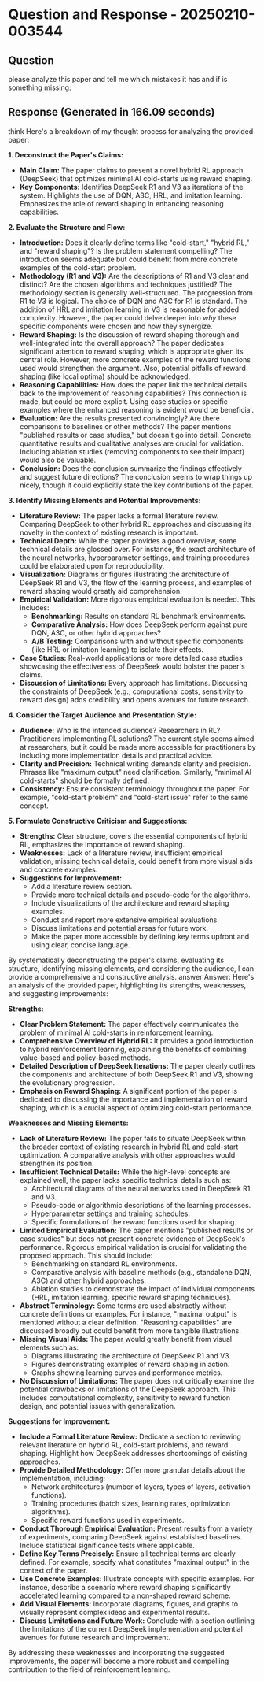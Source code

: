 # Question and Response - 20250210-003544

## Question
please analyze this paper and tell me which mistakes it has and if is something missing:

## Response (Generated in 166.09 seconds)
think
Here's a breakdown of my thought process for analyzing the provided paper:

**1. Deconstruct the Paper's Claims:**

* **Main Claim:**  The paper claims to present a novel hybrid RL approach (DeepSeek) that optimizes minimal AI cold-starts using reward shaping.
* **Key Components:**  Identifies DeepSeek R1 and V3 as iterations of the system. Highlights the use of DQN, A3C, HRL, and imitation learning. Emphasizes the role of reward shaping in enhancing reasoning capabilities.

**2. Evaluate the Structure and Flow:**

* **Introduction:**  Does it clearly define terms like "cold-start," "hybrid RL," and "reward shaping"?  Is the problem statement compelling?  The introduction seems adequate but could benefit from more concrete examples of the cold-start problem.
* **Methodology (R1 and V3):** Are the descriptions of R1 and V3 clear and distinct?  Are the chosen algorithms and techniques justified?  The methodology section is generally well-structured. The progression from R1 to V3 is logical. The choice of DQN and A3C for R1 is standard. The addition of HRL and imitation learning in V3 is reasonable for added complexity. However, the paper could delve deeper into *why* these specific components were chosen and how they synergize.
* **Reward Shaping:**  Is the discussion of reward shaping thorough and well-integrated into the overall approach? The paper dedicates significant attention to reward shaping, which is appropriate given its central role. However, more concrete examples of the reward functions used would strengthen the argument. Also, potential pitfalls of reward shaping (like local optima) should be acknowledged.
* **Reasoning Capabilities:** How does the paper link the technical details back to the improvement of reasoning capabilities? This connection is made, but could be more explicit. Using case studies or specific examples where the enhanced reasoning is evident would be beneficial.
* **Evaluation:**  Are the results presented convincingly?  Are there comparisons to baselines or other methods? The paper mentions "published results or case studies," but doesn't go into detail. Concrete quantitative results and qualitative analyses are crucial for validation. Including ablation studies (removing components to see their impact) would also be valuable.
* **Conclusion:** Does the conclusion summarize the findings effectively and suggest future directions? The conclusion seems to wrap things up nicely, though it could explicitly state the key contributions of the paper.

**3. Identify Missing Elements and Potential Improvements:**

* **Literature Review:**  The paper lacks a formal literature review. Comparing DeepSeek to other hybrid RL approaches and discussing its novelty in the context of existing research is important.
* **Technical Depth:** While the paper provides a good overview, some technical details are glossed over. For instance, the exact architecture of the neural networks, hyperparameter settings, and training procedures could be elaborated upon for reproducibility.
* **Visualization:** Diagrams or figures illustrating the architecture of DeepSeek R1 and V3, the flow of the learning process, and examples of reward shaping would greatly aid comprehension.
* **Empirical Validation:** More rigorous empirical evaluation is needed. This includes:
    * **Benchmarking:** Results on standard RL benchmark environments.
    * **Comparative Analysis:**  How does DeepSeek perform against pure DQN, A3C, or other hybrid approaches?
    * **A/B Testing:** Comparisons with and without specific components (like HRL or imitation learning) to isolate their effects.
* **Case Studies:** Real-world applications or more detailed case studies showcasing the effectiveness of DeepSeek would bolster the paper's claims.
* **Discussion of Limitations:** Every approach has limitations. Discussing the constraints of DeepSeek (e.g., computational costs, sensitivity to reward design) adds credibility and opens avenues for future research.

**4. Consider the Target Audience and Presentation Style:**

* **Audience:** Who is the intended audience? Researchers in RL? Practitioners implementing RL solutions? The current style seems aimed at researchers, but it could be made more accessible for practitioners by including more implementation details and practical advice.
* **Clarity and Precision:** Technical writing demands clarity and precision. Phrases like "maximum output" need clarification. Similarly, "minimal AI cold-starts" should be formally defined.
* **Consistency:** Ensure consistent terminology throughout the paper. For example, "cold-start problem" and "cold-start issue" refer to the same concept.

**5. Formulate Constructive Criticism and Suggestions:**

* **Strengths:**  Clear structure, covers the essential components of hybrid RL, emphasizes the importance of reward shaping.
* **Weaknesses:** Lack of a literature review, insufficient empirical validation, missing technical details, could benefit from more visual aids and concrete examples.
* **Suggestions for Improvement:**
    * Add a literature review section.
    * Provide more technical details and pseudo-code for the algorithms.
    * Include visualizations of the architecture and reward shaping examples.
    * Conduct and report more extensive empirical evaluations.
    * Discuss limitations and potential areas for future work.
    * Make the paper more accessible by defining key terms upfront and using clear, concise language.

By systematically deconstructing the paper's claims, evaluating its structure, identifying missing elements, and considering the audience, I can provide a comprehensive and constructive analysis.
answer
Answer: Here's an analysis of the provided paper, highlighting its strengths, weaknesses, and suggesting improvements:

**Strengths:**

* **Clear Problem Statement:** The paper effectively communicates the problem of minimal AI cold-starts in reinforcement learning.
* **Comprehensive Overview of Hybrid RL:** It provides a good introduction to hybrid reinforcement learning, explaining the benefits of combining value-based and policy-based methods.
* **Detailed Description of DeepSeek Iterations:** The paper clearly outlines the components and architecture of both DeepSeek R1 and V3, showing the evolutionary progression.
* **Emphasis on Reward Shaping:** A significant portion of the paper is dedicated to discussing the importance and implementation of reward shaping, which is a crucial aspect of optimizing cold-start performance.

**Weaknesses and Missing Elements:**

* **Lack of Literature Review:** The paper fails to situate DeepSeek within the broader context of existing research in hybrid RL and cold-start optimization. A comparative analysis with other approaches would strengthen its position.
* **Insufficient Technical Details:** While the high-level concepts are explained well, the paper lacks specific technical details such as:
    * Architectural diagrams of the neural networks used in DeepSeek R1 and V3.
    * Pseudo-code or algorithmic descriptions of the learning processes.
    * Hyperparameter settings and training schedules.
    * Specific formulations of the reward functions used for shaping.
* **Limited Empirical Evaluation:** The paper mentions "published results or case studies" but does not present concrete evidence of DeepSeek's performance. Rigorous empirical validation is crucial for validating the proposed approach. This should include:
    * Benchmarking on standard RL environments.
    * Comparative analysis with baseline methods (e.g., standalone DQN, A3C) and other hybrid approaches.
    * Ablation studies to demonstrate the impact of individual components (HRL, imitation learning, specific reward shaping techniques).
* **Abstract Terminology:** Some terms are used abstractly without concrete definitions or examples. For instance, "maximal output" is mentioned without a clear definition. "Reasoning capabilities" are discussed broadly but could benefit from more tangible illustrations.
* **Missing Visual Aids:** The paper would greatly benefit from visual elements such as:
    * Diagrams illustrating the architecture of DeepSeek R1 and V3.
    * Figures demonstrating examples of reward shaping in action.
    * Graphs showing learning curves and performance metrics.
* **No Discussion of Limitations:** The paper does not critically examine the potential drawbacks or limitations of the DeepSeek approach. This includes computational complexity, sensitivity to reward function design, and potential issues with generalization.

**Suggestions for Improvement:**

* **Include a Formal Literature Review:** Dedicate a section to reviewing relevant literature on hybrid RL, cold-start problems, and reward shaping. Highlight how DeepSeek addresses shortcomings of existing approaches.
* **Provide Detailed Methodology:** Offer more granular details about the implementation, including:
    * Network architectures (number of layers, types of layers, activation functions).
    * Training procedures (batch sizes, learning rates, optimization algorithms).
    * Specific reward functions used in experiments.
* **Conduct Thorough Empirical Evaluation:** Present results from a variety of experiments, comparing DeepSeek against established baselines. Include statistical significance tests where applicable.
* **Define Key Terms Precisely:** Ensure all technical terms are clearly defined. For example, specify what constitutes "maximal output" in the context of the paper.
* **Use Concrete Examples:** Illustrate concepts with specific examples. For instance, describe a scenario where reward shaping significantly accelerated learning compared to a non-shaped reward scheme.
* **Add Visual Elements:** Incorporate diagrams, figures, and graphs to visually represent complex ideas and experimental results.
* **Discuss Limitations and Future Work:** Conclude with a section outlining the limitations of the current DeepSeek implementation and potential avenues for future research and improvement.

By addressing these weaknesses and incorporating the suggested improvements, the paper will become a more robust and compelling contribution to the field of reinforcement learning.
